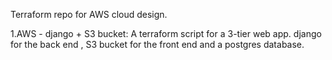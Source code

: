 Terraform repo for AWS cloud design.

1.AWS - django + S3 bucket:
A terraform script for a 3-tier web app.
django for the back end , S3 bucket for the front end and a postgres database.
